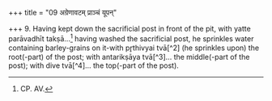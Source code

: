 +++
title = "09 अग्रेणावटम् प्राञ्चं यूपन्"

+++
9. Having kept down the sacrificial post in front of the pit, with yatte parāvadhīt takṣā...[^1] having washed the sacrificial post, he sprinkles water containing barley-grains on it-with pr̥thivyai tvā[^2] (he sprinkles upon) the root(-part) of the post; with antarikṣāya tvā[^3]... the middle(-part of the post); with dive tvā[^4]... the top(-part of the post).  

[^1]: CP. AV.  

[^2-4]: TS I.3.6.a.  

